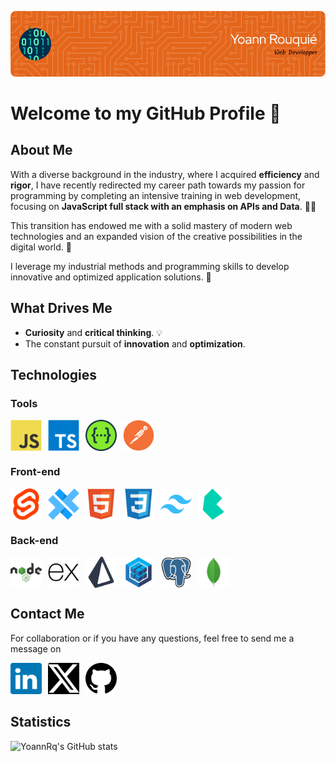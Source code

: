 ![Header](github-header-image.png)

# Welcome to my GitHub Profile 👋

## About Me

With a diverse background in the industry, where I acquired **efficiency** and **rigor**, I have recently redirected my career path towards my passion for programming by completing an intensive training in web development, focusing on **JavaScript full stack with an emphasis on APIs and Data**. 👨‍💻

This transition has endowed me with a solid mastery of modern web technologies and an expanded vision of the creative possibilities in the digital world. 🧠

I leverage my industrial methods and programming skills to develop innovative and optimized application solutions. 🧰

## What Drives Me

- **Curiosity** and **critical thinking**. 💡
- The constant pursuit of **innovation** and **optimization**.

## Technologies

### Tools

<div style="display: flex; flex-direction: row; gap: 10px;">
    <img src="https://raw.githubusercontent.com/devicons/devicon/master/icons/javascript/javascript-original.svg" alt="javascript" height="50">
    <img src="https://raw.githubusercontent.com/devicons/devicon/master/icons/typescript/typescript-original.svg" alt="typescript" height="50">
    <img src="https://raw.githubusercontent.com/devicons/devicon/master/icons/swagger/swagger-original.svg" alt="swagger" height="50">
    <img src="https://raw.githubusercontent.com/devicons/devicon/master/icons/postman/postman-original.svg" alt="postman" height="50">
</div>

### Front-end

<div style="display: flex; flex-direction: row; gap: 10px;">
    <img src="https://raw.githubusercontent.com/devicons/devicon/master/icons/svelte/svelte-original.svg" alt="svelte" height="50">
    <img src="https://raw.githubusercontent.com/devicons/devicon/master/icons/capacitor/capacitor-original.svg" alt="capacitor" height="50">
    <img src="https://raw.githubusercontent.com/devicons/devicon/master/icons/html5/html5-original.svg" alt="html5" height="50">
    <img src="https://raw.githubusercontent.com/devicons/devicon/master/icons/css3/css3-original.svg" alt="css3" height="50">
    <img src="https://raw.githubusercontent.com/devicons/devicon/master/icons/tailwindcss/tailwindcss-original.svg" alt="tailwindcss" height="50">
    <img src="https://raw.githubusercontent.com/devicons/devicon/master/icons/bulma/bulma-plain.svg" alt="bulma" height="50">
</div>

### Back-end

<div style="display: flex; flex-direction: row; gap: 10px;">
    <img src="https://raw.githubusercontent.com/devicons/devicon/master/icons/nodejs/nodejs-original-wordmark.svg" alt="nodejs" height="50">
    <img src="https://raw.githubusercontent.com/devicons/devicon/master/icons/express/express-original.svg" alt="express" height="50">
    <img src="https://raw.githubusercontent.com/devicons/devicon/master/icons/prisma/prisma-original.svg" alt="prisma" height="50">
    <img src="https://raw.githubusercontent.com/devicons/devicon/master/icons/sequelize/sequelize-original.svg" alt="sequelize" height="50">
    <img src="https://raw.githubusercontent.com/devicons/devicon/master/icons/postgresql/postgresql-original.svg" alt="postgresql" height="50">
    <img src="https://raw.githubusercontent.com/devicons/devicon/master/icons/mongodb/mongodb-original.svg" alt="mongodb" height="50">
</div>

## Contact Me

For collaboration or if you have any questions, feel free to send me a message on

<div style="display: flex; flex-direction: row; gap: 10px;">
  <a href="https://www.linkedin.com/in/yoannrouquie">
    <img src="https://raw.githubusercontent.com/CLorant/readme-social-icons/main/large/filled/linkedin.svg" alt="linkedin" height="50">
  </a>
  <a href="https://x.com/YoannRq">
    <img src="https://raw.githubusercontent.com/CLorant/readme-social-icons/main/large/filled/twitter-x.svg" alt="X Twitter" height="50">
  </a>
  <a href="https://github.com/yoannrq">
    <img src="https://raw.githubusercontent.com/CLorant/readme-social-icons/main/large/filled/github.svg" alt="Github" height="50">
  </a>
</div>

## Statistics

![YoannRq's GitHub stats](https://github-readme-stats.vercel.app/api?username=yoannrq&count_private=true&show_icons=true&theme=dracula)
